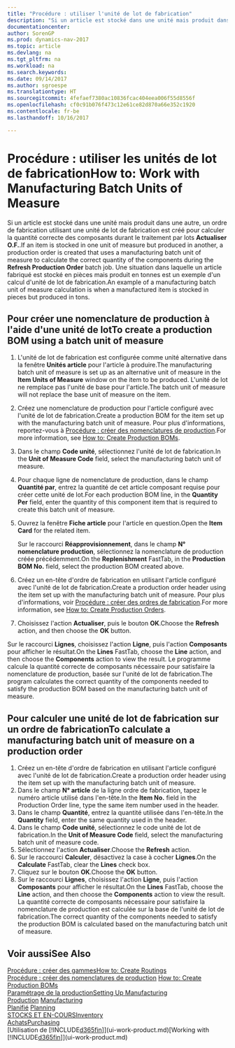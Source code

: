 ```yaml
---
title: "Procédure : utiliser l'unité de lot de fabrication"
description: "Si un article est stocké dans une unité mais produit dans une autre, l'ordre de fabrication doit utiliser une unité de lot de fabrication pour calculer la quantité correcte des composants. Une situation dans laquelle un article fabriqué est stocké en pièces mais produit en tonnes est un exemple d'un calcul d'unité de lot de fabrication."
documentationcenter: 
author: SorenGP
ms.prod: dynamics-nav-2017
ms.topic: article
ms.devlang: na
ms.tgt_pltfrm: na
ms.workload: na
ms.search.keywords: 
ms.date: 09/14/2017
ms.author: sgroespe
ms.translationtype: HT
ms.sourcegitcommit: 4fefaef7380ac10836fcac404eea006f55d8556f
ms.openlocfilehash: cf0c91b076f473c12e61ce82d870a66e352c1920
ms.contentlocale: fr-be
ms.lasthandoff: 10/16/2017

---
```

# <a name="how-to-work-with-manufacturing-batch-units-of-measure"></a><span data-ttu-id="243ed-104">Procédure : utiliser les unités de lot de fabrication</span><span class="sxs-lookup"><span data-stu-id="243ed-104">How to: Work with Manufacturing Batch Units of Measure</span></span>
<span data-ttu-id="243ed-105">Si un article est stocké dans une unité mais produit dans une autre, un ordre de fabrication utilisant une unité de lot de fabrication est créé pour calculer la quantité correcte des composants durant le traitement par lots **Actualiser O.F.**.</span><span class="sxs-lookup"><span data-stu-id="243ed-105">If an item is stocked in one unit of measure but produced in another, a production order is created that uses a manufacturing batch unit of measure to calculate the correct quantity of the components during the **Refresh Production Order** batch job.</span></span> <span data-ttu-id="243ed-106">Une situation dans laquelle un article fabriqué est stocké en pièces mais produit en tonnes est un exemple d'un calcul d'unité de lot de fabrication.</span><span class="sxs-lookup"><span data-stu-id="243ed-106">An example of a manufacturing batch unit of measure calculation is when a manufactured item is stocked in pieces but produced in tons.</span></span>  

## <a name="to-create-a-production-bom-using-a-batch-unit-of-measure"></a><span data-ttu-id="243ed-107">Pour créer une nomenclature de production à l'aide d'une unité de lot</span><span class="sxs-lookup"><span data-stu-id="243ed-107">To create a production BOM using a batch unit of measure</span></span>  
1.  <span data-ttu-id="243ed-108">L'unité de lot de fabrication est configurée comme unité alternative dans la fenêtre **Unités article** pour l'article à produire.</span><span class="sxs-lookup"><span data-stu-id="243ed-108">The manufacturing batch unit of measure is set up as an alternative unit of measure in the **Item Units of Measure** window on the item to be produced.</span></span> <span data-ttu-id="243ed-109">L'unité de lot ne remplace pas l'unité de base pour l'article.</span><span class="sxs-lookup"><span data-stu-id="243ed-109">The batch unit of measure will not replace the base unit of measure on the item.</span></span>  
2.  <span data-ttu-id="243ed-110">Créez une nomenclature de production pour l'article configuré avec l'unité de lot de fabrication.</span><span class="sxs-lookup"><span data-stu-id="243ed-110">Create a production BOM for the item set up with the manufacturing batch unit of measure.</span></span> <span data-ttu-id="243ed-111">Pour plus d'informations, reportez\-vous à [Procédure : créer des nomenclatures de production](production-how-to-create-production-boms.md).</span><span class="sxs-lookup"><span data-stu-id="243ed-111">For more information, see [How to: Create Production BOMs](production-how-to-create-production-boms.md).</span></span>  
3.  <span data-ttu-id="243ed-112">Dans le champ **Code unité**, sélectionnez l'unité de lot de fabrication.</span><span class="sxs-lookup"><span data-stu-id="243ed-112">In the **Unit of Measure Code** field, select the manufacturing batch unit of measure.</span></span>  
4.  <span data-ttu-id="243ed-113">Pour chaque ligne de nomenclature de production, dans le champ **Quantité par**, entrez la quantité de cet article composant requise pour créer cette unité de lot.</span><span class="sxs-lookup"><span data-stu-id="243ed-113">For each production BOM line, in the **Quantity Per** field, enter the quantity of this component item that is required to create this batch unit of measure.</span></span>  
5.  <span data-ttu-id="243ed-114">Ouvrez la fenêtre **Fiche article** pour l'article en question.</span><span class="sxs-lookup"><span data-stu-id="243ed-114">Open the **Item Card** for the related item.</span></span>  

    <span data-ttu-id="243ed-115">Sur le raccourci **Réapprovisionnement**, dans le champ **N° nomenclature production**, sélectionnez la nomenclature de production créée précédemment.</span><span class="sxs-lookup"><span data-stu-id="243ed-115">On the **Replenishment** FastTab, in the **Production BOM No.** field, select the production BOM created above.</span></span>  
6.  <span data-ttu-id="243ed-116">Créez un en-tête d'ordre de fabrication en utilisant l'article configuré avec l'unité de lot de fabrication.</span><span class="sxs-lookup"><span data-stu-id="243ed-116">Create a production order header using the item set up with the manufacturing batch unit of measure.</span></span> <span data-ttu-id="243ed-117">Pour plus d'informations, voir [Procédure : créer des ordres de fabrication](production-how-to-create-production-orders.md).</span><span class="sxs-lookup"><span data-stu-id="243ed-117">For more information, see [How to: Create Production Orders](production-how-to-create-production-orders.md).</span></span>  
7.  <span data-ttu-id="243ed-118">Choisissez l'action **Actualiser**, puis le bouton **OK**.</span><span class="sxs-lookup"><span data-stu-id="243ed-118">Choose the **Refresh** action, and then choose  the **OK** button.</span></span>  

<span data-ttu-id="243ed-119">Sur le raccourci **Lignes**, choisissez l'action **Ligne**, puis l'action **Composants** pour afficher le résultat.</span><span class="sxs-lookup"><span data-stu-id="243ed-119">On the **Lines** FastTab, choose the **Line** action, and then choose the **Components** action to view the result.</span></span> <span data-ttu-id="243ed-120">Le programme calcule la quantité correcte de composants nécessaire pour satisfaire la nomenclature de production, basée sur l'unité de lot de fabrication.</span><span class="sxs-lookup"><span data-stu-id="243ed-120">The program calculates the correct quantity of the components needed to satisfy the production BOM based on the manufacturing batch unit of measure.</span></span>  

## <a name="to-calculate-a-manufacturing-batch-unit-of-measure-on-a-production-order"></a><span data-ttu-id="243ed-121">Pour calculer une unité de lot de fabrication sur un ordre de fabrication</span><span class="sxs-lookup"><span data-stu-id="243ed-121">To calculate a manufacturing batch unit of measure on a production order</span></span>  
1.  <span data-ttu-id="243ed-122">Créez un en-tête d'ordre de fabrication en utilisant l'article configuré avec l'unité de lot de fabrication.</span><span class="sxs-lookup"><span data-stu-id="243ed-122">Create a production order header using the item set up with the manufacturing batch unit of measure.</span></span>  
2.  <span data-ttu-id="243ed-123">Dans le champ **N° article** de la ligne ordre de fabrication, tapez le numéro article utilisé dans l'en-tête.</span><span class="sxs-lookup"><span data-stu-id="243ed-123">In the **Item No.** field in the Production Order line, type the same item number used in the header.</span></span>  
3.  <span data-ttu-id="243ed-124">Dans le champ **Quantité**, entrez la quantité utilisée dans l'en-tête.</span><span class="sxs-lookup"><span data-stu-id="243ed-124">In the **Quantity** field, enter the same quantity used in the header.</span></span>  
4.  <span data-ttu-id="243ed-125">Dans le champ **Code unité**, sélectionnez le code unité de lot de fabrication.</span><span class="sxs-lookup"><span data-stu-id="243ed-125">In the **Unit of Measure Code** field, select the manufacturing batch unit of measure code.</span></span>  
5.  <span data-ttu-id="243ed-126">Sélectionnez l'action **Actualiser**.</span><span class="sxs-lookup"><span data-stu-id="243ed-126">Choose the **Refresh** action.</span></span>
6.  <span data-ttu-id="243ed-127">Sur le raccourci **Calculer**, désactivez la case à cocher **Lignes**.</span><span class="sxs-lookup"><span data-stu-id="243ed-127">On the **Calculate** FastTab, clear the **Lines** check box.</span></span>  
7.  <span data-ttu-id="243ed-128">Cliquez sur le bouton **OK**.</span><span class="sxs-lookup"><span data-stu-id="243ed-128">Choose the **OK** button.</span></span>  
8.  <span data-ttu-id="243ed-129">Sur le raccourci **Lignes**, choisissez l'action **Ligne**, puis l'action **Composants** pour afficher le résultat.</span><span class="sxs-lookup"><span data-stu-id="243ed-129">On the **Lines** FastTab, choose the **Line** action, and then choose the **Components** action to view the result.</span></span> <span data-ttu-id="243ed-130">La quantité correcte de composants nécessaire pour satisfaire la nomenclature de production est calculée sur la base de l'unité de lot de fabrication.</span><span class="sxs-lookup"><span data-stu-id="243ed-130">The correct quantity of the components needed to satisfy the production BOM is calculated based on the manufacturing batch unit of measure.</span></span>  

## <a name="see-also"></a><span data-ttu-id="243ed-131">Voir aussi</span><span class="sxs-lookup"><span data-stu-id="243ed-131">See Also</span></span>  
[<span data-ttu-id="243ed-132">Procédure : créer des gammes</span><span class="sxs-lookup"><span data-stu-id="243ed-132">How to: Create Routings</span></span>](production-how-to-create-routings.md)  
<span data-ttu-id="243ed-133">[Procédure : créer des nomenclatures de production](production-how-to-create-production-boms.md)   </span><span class="sxs-lookup"><span data-stu-id="243ed-133">[How to: Create Production BOMs](production-how-to-create-production-boms.md)   </span></span>  
[<span data-ttu-id="243ed-134">Paramétrage de la production</span><span class="sxs-lookup"><span data-stu-id="243ed-134">Setting Up Manufacturing</span></span>](production-configure-production-processes.md)  
<span data-ttu-id="243ed-135">[Production](production-manage-manufacturing.md)  </span><span class="sxs-lookup"><span data-stu-id="243ed-135">[Manufacturing](production-manage-manufacturing.md)  </span></span>  
<span data-ttu-id="243ed-136">[Planifié](production-planning.md) </span><span class="sxs-lookup"><span data-stu-id="243ed-136">[Planning](production-planning.md) </span></span>  
[<span data-ttu-id="243ed-137">STOCKS ET EN-COURS</span><span class="sxs-lookup"><span data-stu-id="243ed-137">Inventory</span></span>](inventory-manage-inventory.md)  
[<span data-ttu-id="243ed-138">Achats</span><span class="sxs-lookup"><span data-stu-id="243ed-138">Purchasing</span></span>](purchasing-manage-purchasing.md)  
<span data-ttu-id="243ed-139">[Utilisation de [!INCLUDE[d365fin](includes/d365fin_md.md)]](ui-work-product.md)</span><span class="sxs-lookup"><span data-stu-id="243ed-139">[Working with [!INCLUDE[d365fin](includes/d365fin_md.md)]](ui-work-product.md)</span></span>  


